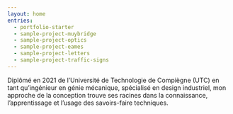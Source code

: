 ```yaml
---
layout: home
entries:
  - portfolio-starter
  - sample-project-muybridge
  - sample-project-optics
  - sample-project-eames
  - sample-project-letters
  - sample-project-traffic-signs
---
```


Diplômé en 2021 de l’Université de Technologie de Compiègne (UTC) en tant qu’ingénieur en génie mécanique, spécialisé en design industriel, mon approche de la conception trouve ses racines dans la connaissance, l’apprentissage et l’usage des savoirs-faire techniques.
